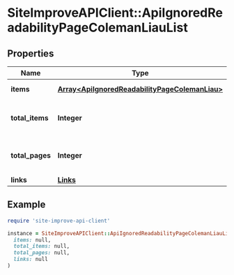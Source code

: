# SiteImproveAPIClient::ApiIgnoredReadabilityPageColemanLiauList

## Properties

| Name | Type | Description | Notes |
| ---- | ---- | ----------- | ----- |
| **items** | [**Array&lt;ApiIgnoredReadabilityPageColemanLiau&gt;**](ApiIgnoredReadabilityPageColemanLiau.md) | Set of items. |  |
| **total_items** | **Integer** | Total number of items in result set. |  |
| **total_pages** | **Integer** | Total number of pages in result set. |  |
| **links** | [**Links**](Links.md) |  | [optional] |

## Example

```ruby
require 'site-improve-api-client'

instance = SiteImproveAPIClient::ApiIgnoredReadabilityPageColemanLiauList.new(
  items: null,
  total_items: null,
  total_pages: null,
  links: null
)
```

